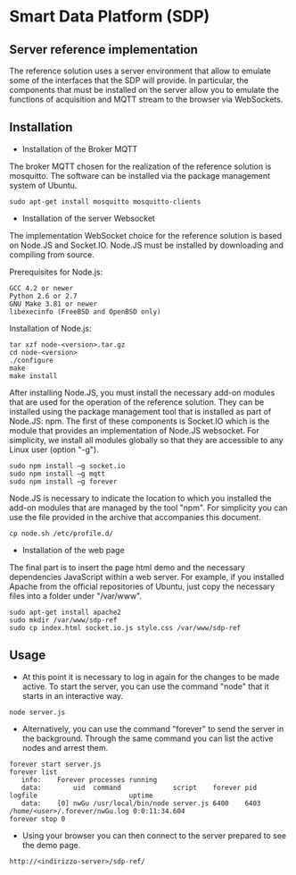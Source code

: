 Smart Data Platform (SDP)
==============

Server reference implementation
--------------
The reference solution uses a server environment that allow to emulate some of the interfaces that the SDP will provide. In particular, the components that must be installed on the server allow you to emulate the functions of acquisition and MQTT stream to the browser via WebSockets.

Installation
-----------

 *  Installation of the Broker MQTT
 
 The broker MQTT chosen for the realization of the reference solution is mosquitto. The software can be installed via the package management system of Ubuntu.
```
sudo apt-get install mosquitto mosquitto-clients
```

 *  Installation of the server Websocket
 
 The implementation WebSocket choice for the reference solution is based on Node.JS and Socket.IO. 
Node.JS must be installed by downloading and compiling from source.

 Prerequisites for Node.js:

```
GCC 4.2 or newer
Python 2.6 or 2.7
GNU Make 3.81 or newer
libexecinfo (FreeBSD and OpenBSD only)
```

 Installation of Node.js:
```
tar xzf node-<version>.tar.gz
cd node-<version>
./configure
make
make install
```

 After installing Node.JS, you must install the necessary add-on modules that are used for the operation of the reference solution. They can be installed using the package management tool that is installed as part of Node.JS: npm. The first of these components is Socket.IO which is the module that provides an implementation of Node.JS websocket. For simplicity, we install all modules globally so that they are accessible to any Linux user (option "-g").
```
sudo npm install –g socket.io
sudo npm install –g mqtt
sudo npm install –g forever
```
 Node.JS is necessary to indicate the location to which you installed the add-on modules that are managed by the tool "npm". For simplicity you can use the file provided in the archive that accompanies this document.
``` 
cp node.sh /etc/profile.d/
```

 *  Installation of the web page
 
 The final part is to insert the page html demo and the necessary dependencies JavaScript within a web server. For example, if you installed Apache from the official repositories of Ubuntu, just copy the necessary files into a folder under "/var/www".
```
sudo apt-get install apache2
sudo mkdir /var/www/sdp-ref
sudo cp index.html socket.io.js style.css /var/www/sdp-ref
```
Usage
-----   
    
 *  At this point it is necessary to log in again for the changes to be made active. To start the server, you can use the command "node" that it starts in an interactive way.
```
node server.js
```    
 *  Alternatively, you can use the command "forever" to send the server in the background. Through the same command you can list the active nodes and arrest them.
``` 
forever start server.js
forever list
   info:    Forever processes running
   data:        uid  command             script    forever pid  logfile                       uptime        
   data:    [0] nwGu /usr/local/bin/node server.js 6400    6403 /home/<user>/.forever/nwGu.log 0:0:11:34.604
forever stop 0
```    
    
 *  Using your browser you can then connect to the server prepared to see the demo page.
``` 
http://<indirizzo-server>/sdp-ref/
```